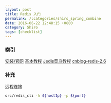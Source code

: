 ```yaml
---
layout: post
title: Redis 入门
permalink: /:categories/shiro_spring_combine
date: 2016-06-22 12:48:15 +0800
category: Shiro
tags: [checklist]
---
```


### 索引

[安装/官网](http://redis.io/download)
[基本教程](http://www.yiibai.com/redis/redis_environment.html)
[Jedis菜鸟教程](http://www.runoob.com/redis/redis-java.html)
[cnblog-redis-2.6](http://www.cnblogs.com/edisonfeng/p/3571870.html)

### 补充

远程连接

```bash
src/redis_cli -h ${hostIp} -p ${port}
```
